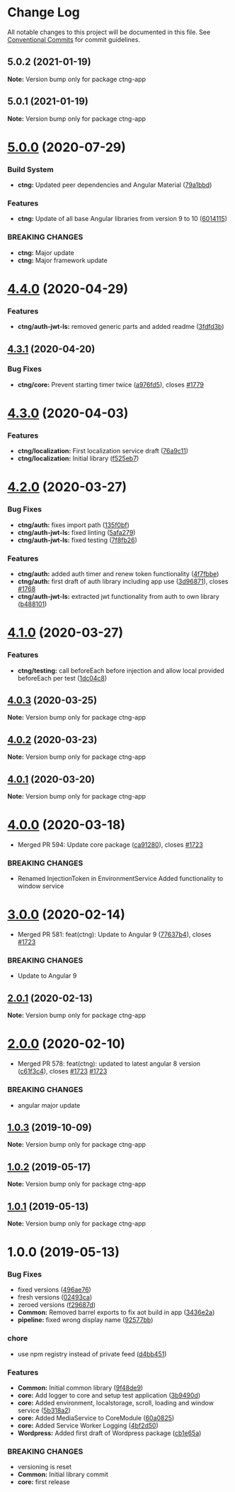 # Change Log

All notable changes to this project will be documented in this file.
See [Conventional Commits](https://conventionalcommits.org) for commit guidelines.

## 5.0.2 (2021-01-19)

**Note:** Version bump only for package ctng-app





## 5.0.1 (2021-01-19)

**Note:** Version bump only for package ctng-app





# [5.0.0](https://codetrust.visualstudio.com/Angular%20Libraries/_git/ctng/compare/v4.4.0...v5.0.0) (2020-07-29)


### Build System

* **ctng:** Updated peer dependencies and Angular Material ([79a1bbd](https://codetrust.visualstudio.com/Angular%20Libraries/_git/ctng/commits/79a1bbd34d49302ea319a9edc98d87eb0aed4e73))


### Features

* **ctng:** Update of all base Angular libraries from version 9 to 10 ([6014115](https://codetrust.visualstudio.com/Angular%20Libraries/_git/ctng/commits/60141156637c65583c44a7ab78b3844eb8cff74e))


### BREAKING CHANGES

* **ctng:** Major update
* **ctng:** Major framework update





# [4.4.0](https://codetrust.visualstudio.com/Angular%20Libraries/_git/ctng/compare/v4.3.1...v4.4.0) (2020-04-29)


### Features

* **ctng/auth-jwt-ls:** removed generic parts and added readme ([3fdfd3b](https://codetrust.visualstudio.com/Angular%20Libraries/_git/ctng/commits/3fdfd3bf5e7b1faf1abca13daf02245daba1ffe7))





## [4.3.1](https://codetrust.visualstudio.com/Angular%20Libraries/_git/ctng/compare/v4.3.0...v4.3.1) (2020-04-20)


### Bug Fixes

* **ctng/core:** Prevent starting timer twice ([a976fd5](https://codetrust.visualstudio.com/Angular%20Libraries/_git/ctng/commits/a976fd546476c66033e01420268e59537c87c215)), closes [#1779](https://codetrust.visualstudio.com/Angular%20Libraries/_git/ctng/issues/1779)





# [4.3.0](https://codetrust.visualstudio.com/Angular%20Libraries/_git/ctng/compare/v4.2.0...v4.3.0) (2020-04-03)


### Features

* **ctng/localization:** First localization service draft ([76a9c11](https://codetrust.visualstudio.com/Angular%20Libraries/_git/ctng/commits/76a9c112b3f721db85598533c338bf595f619f3a))
* **ctng/localization:** Initial library ([f525eb7](https://codetrust.visualstudio.com/Angular%20Libraries/_git/ctng/commits/f525eb7928c3bdead4e46b53d2cf96b6bac7c44f))





# [4.2.0](https://codetrust.visualstudio.com/Angular%20Libraries/_git/ctng/compare/v4.1.0...v4.2.0) (2020-03-27)


### Bug Fixes

* **ctng/auth:** fixes import path ([135f0bf](https://codetrust.visualstudio.com/Angular%20Libraries/_git/ctng/commits/135f0bfe04cc52ca11cfd07674e0d5613d6d6196))
* **ctng/auth-jwt-ls:** fixed linting ([5afa279](https://codetrust.visualstudio.com/Angular%20Libraries/_git/ctng/commits/5afa2796e660fcc548b4c7016bbe85551183bc21))
* **ctng/auth-jwt-ls:** fixed testing ([7f8fb26](https://codetrust.visualstudio.com/Angular%20Libraries/_git/ctng/commits/7f8fb2668953604981651a0c2a324fa040ebffcf))


### Features

* **ctng/auth:** added auth timer and renew token functionality ([4f7fbbe](https://codetrust.visualstudio.com/Angular%20Libraries/_git/ctng/commits/4f7fbbe87ffa837674a1a11cc1be5524c9b2966f))
* **ctng/auth:** first draft of auth library including app use ([3d96871](https://codetrust.visualstudio.com/Angular%20Libraries/_git/ctng/commits/3d968718e890308523e14f5ddb02dafca47ec72e)), closes [#1768](https://codetrust.visualstudio.com/Angular%20Libraries/_git/ctng/issues/1768)
* **ctng/auth-jwt-ls:** extracted jwt functionality from auth to own library ([b488101](https://codetrust.visualstudio.com/Angular%20Libraries/_git/ctng/commits/b488101a5d31f8339209e1cb2f9d3c2359cbc4e5))





# [4.1.0](https://codetrust.visualstudio.com/Angular%20Libraries/_git/ctng/compare/v4.0.3...v4.1.0) (2020-03-27)


### Features

* **ctng/testing:** call beforeEach before injection and allow local provided beforeEach per test ([1dc04c8](https://codetrust.visualstudio.com/Angular%20Libraries/_git/ctng/commits/1dc04c82304b75eab0707226005d6e7162185a5a))





## [4.0.3](https://codetrust.visualstudio.com/Angular%20Libraries/_git/ctng/compare/v4.0.2...v4.0.3) (2020-03-25)

**Note:** Version bump only for package ctng-app





## [4.0.2](https://codetrust.visualstudio.com/Angular%20Libraries/_git/ctng/compare/v4.0.1...v4.0.2) (2020-03-23)

**Note:** Version bump only for package ctng-app





## [4.0.1](https://codetrust.visualstudio.com/Angular%20Libraries/_git/ctng/compare/v4.0.0...v4.0.1) (2020-03-20)

**Note:** Version bump only for package ctng-app





# [4.0.0](https://codetrust.visualstudio.com/Angular%20Libraries/_git/ctng/compare/v3.0.0...v4.0.0) (2020-03-18)


* Merged PR 594: Update core package ([ca91280](https://codetrust.visualstudio.com/Angular%20Libraries/_git/ctng/commits/ca912808ee30e96f78b9a73012017782422e6fc1)), closes [#1723](https://codetrust.visualstudio.com/Angular%20Libraries/_git/ctng/issues/1723)


### BREAKING CHANGES

* Renamed InjectionToken in EnvironmentService
Added functionality to window service





# [3.0.0](https://codetrust.visualstudio.com/Angular%20Libraries/_git/ctng/compare/v2.0.1...v3.0.0) (2020-02-14)


* Merged PR 581: feat(ctng): Update to Angular 9 ([77637b4](https://codetrust.visualstudio.com/Angular%20Libraries/_git/ctng/commits/77637b426f6730253bc8e7b10cdf120dc21909ca)), closes [#1723](https://codetrust.visualstudio.com/Angular%20Libraries/_git/ctng/issues/1723)


### BREAKING CHANGES

* Update to Angular 9





## [2.0.1](https://codetrust.visualstudio.com/Angular%20Libraries/_git/ctng/compare/v2.0.0...v2.0.1) (2020-02-13)

**Note:** Version bump only for package ctng-app





# [2.0.0](https://codetrust.visualstudio.com/Angular%20Libraries/_git/ctng/compare/v1.0.3...v2.0.0) (2020-02-10)


* Merged PR 578: feat(ctng): updated to latest angular 8 version ([c61f3c4](https://codetrust.visualstudio.com/Angular%20Libraries/_git/ctng/commits/c61f3c46a70df9b48519952bf26c9fcf1ef2e4ee)), closes [#1723](https://codetrust.visualstudio.com/Angular%20Libraries/_git/ctng/issues/1723) [#1723](https://codetrust.visualstudio.com/Angular%20Libraries/_git/ctng/issues/1723)


### BREAKING CHANGES

* angular major update





## [1.0.3](https://codetrust.visualstudio.com/Angular%20Libraries/_git/ctng/compare/v1.0.2...v1.0.3) (2019-10-09)

**Note:** Version bump only for package ctng-app





## [1.0.2](https://codetrust.visualstudio.com/Angular%20Libraries/_git/ctng/compare/v1.0.1...v1.0.2) (2019-05-17)

**Note:** Version bump only for package ctng-app





## [1.0.1](https://codetrust.visualstudio.com/Angular%20Libraries/_git/ctng/compare/v1.0.0...v1.0.1) (2019-05-13)

**Note:** Version bump only for package ctng-app





# 1.0.0 (2019-05-13)


### Bug Fixes

* fixed versions ([496ae76](https://codetrust.visualstudio.com/Angular%20Libraries/_git/ctng/commits/496ae76))
* fresh versions ([02493ca](https://codetrust.visualstudio.com/Angular%20Libraries/_git/ctng/commits/02493ca))
* zeroed versions ([f29687d](https://codetrust.visualstudio.com/Angular%20Libraries/_git/ctng/commits/f29687d))
* **Common:** Removed barrel exports to fix aot build in app ([3436e2a](https://codetrust.visualstudio.com/Angular%20Libraries/_git/ctng/commits/3436e2a))
* **pipeline:** fixed wrong display name ([92577bb](https://codetrust.visualstudio.com/Angular%20Libraries/_git/ctng/commits/92577bb))


### chore

* use npm registry instead of private feed ([d4bb451](https://codetrust.visualstudio.com/Angular%20Libraries/_git/ctng/commits/d4bb451))


### Features

* **Common:** Initial common library ([9f48de9](https://codetrust.visualstudio.com/Angular%20Libraries/_git/ctng/commits/9f48de9))
* **core:** Add logger to core and setup test application ([3b9490d](https://codetrust.visualstudio.com/Angular%20Libraries/_git/ctng/commits/3b9490d))
* **core:** Added environment, localstorage, scroll, loading and window service ([5b318a2](https://codetrust.visualstudio.com/Angular%20Libraries/_git/ctng/commits/5b318a2))
* **core:** Added MediaService to CoreModule ([60a0825](https://codetrust.visualstudio.com/Angular%20Libraries/_git/ctng/commits/60a0825))
* **core:** Added Service Worker Logging ([4bf2d50](https://codetrust.visualstudio.com/Angular%20Libraries/_git/ctng/commits/4bf2d50))
* **Wordpress:** Added first draft of Wordpress package ([cb1e65a](https://codetrust.visualstudio.com/Angular%20Libraries/_git/ctng/commits/cb1e65a))


### BREAKING CHANGES

* versioning is reset
* **Common:** Initial library commit
* **core:** first release
